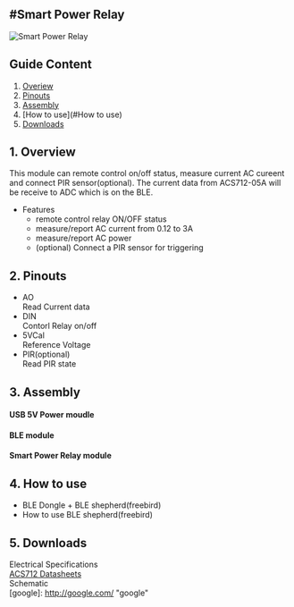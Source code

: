 #Smart Power Relay  
---  
![Smart Power Relay](http://imgur.com/blQHcna "Smart Power Relay")  

## Guide Content  

1. [Overiew](#Overiew)  
2. [Pinouts](#Pinouts)  
3. [Assembly](#Assembly)  
4. [How to use](#How to use)  
5. [Downloads](#Downloads)  

<a name="Overiew"></a>
## 1. Overview  

This module can remote control on/off status, measure current AC cureent and connect PIR sensor(optional). The current data from ACS712-05A will be receive to ADC which is on the BLE.  

* Features
  * remote control relay ON/OFF status
  * measure/report AC current from 0.12 to 3A
  * measure/report AC power
  * (optional) Connect a PIR sensor for triggering




<a name="Pinouts"></a>
## 2. Pinouts  

* AO  
Read Current data  
* DIN  
Contorl Relay on/off  
* 5VCal  
Reference Voltage  
* PIR(optional)  
Read PIR state  

<a name="Assembly"></a>
## 3. Assembly  
#### USB 5V Power moudle  
#### BLE module  
#### Smart Power Relay module  

<a name="How to use"></a>
## 4. How to use  

* BLE Dongle + BLE shepherd(freebird)  
* How to use BLE shepherd(freebird)  

<a name="Downloads"></a>
## 5. Downloads  

Electrical Specifications  
[ACS712 Datasheets](http://pdf1.alldatasheet.com/datasheet-pdf/view/168326/ALLEGRO/ACS712.html "ACS712")  
Schematic  
[google]: http://google.com/ "google"  
